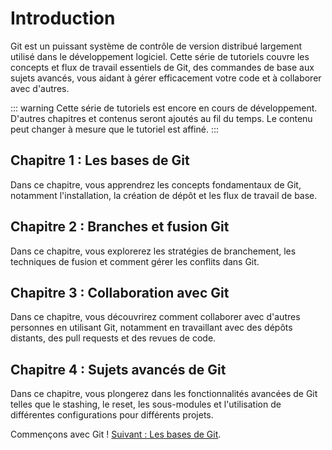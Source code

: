 # Introduction

Git est un puissant système de contrôle de version distribué largement utilisé dans le développement logiciel. Cette série de tutoriels couvre les concepts et flux de travail essentiels de Git, des commandes de base aux sujets avancés, vous aidant à gérer efficacement votre code et à collaborer avec d'autres.

::: warning
Cette série de tutoriels est encore en cours de développement. D'autres chapitres et contenus seront ajoutés au fil du temps. Le contenu peut changer à mesure que le tutoriel est affiné.
:::

## Chapitre 1 : Les bases de Git

Dans ce chapitre, vous apprendrez les concepts fondamentaux de Git, notamment l'installation, la création de dépôt et les flux de travail de base.

## Chapitre 2 : Branches et fusion Git

Dans ce chapitre, vous explorerez les stratégies de branchement, les techniques de fusion et comment gérer les conflits dans Git.

## Chapitre 3 : Collaboration avec Git

Dans ce chapitre, vous découvrirez comment collaborer avec d'autres personnes en utilisant Git, notamment en travaillant avec des dépôts distants, des pull requests et des revues de code.

## Chapitre 4 : Sujets avancés de Git

Dans ce chapitre, vous plongerez dans les fonctionnalités avancées de Git telles que le stashing, le reset, les sous-modules et l'utilisation de différentes configurations pour différents projets.

Commençons avec Git ! [Suivant : Les bases de Git](./understanding-git-basics-and-terminology.html).
